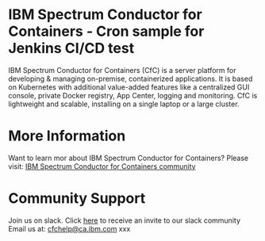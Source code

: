 # IBM Spectrum Conductor for Containers - Cron sample for Jenkins CI/CD test

IBM Spectrum Conductor for Containers (CfC) is a server platform for developing & managing on-premise, containerized applications. It is based on Kubernetes with additional value-added features like a centralized GUI console, private Docker registry, App Center, logging and monitoring. CfC is lightweight and scalable, installing on a single laptop or a large cluster.

# More Information
Want to learn mor about IBM Spectrum Conductor for Containers?
Please visit: [IBM Spectrum Conductor for Containers community](https://www.ibm.com/developerworks/community/wikis/home?lang=en#!/wiki/W1559b1be149d_43b0_881e_9783f38faaff)

# Community Support
Join us on slack. Click [here](http://ibm.biz/BdsHmN) to receive an invite to our slack community
Email us at: cfchelp@ca.ibm.com
xxx
